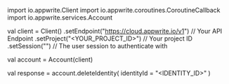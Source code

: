 import io.appwrite.Client
import io.appwrite.coroutines.CoroutineCallback
import io.appwrite.services.Account

val client = Client()
    .setEndpoint("https://cloud.appwrite.io/v1") // Your API Endpoint
    .setProject("&lt;YOUR_PROJECT_ID&gt;") // Your project ID
    .setSession("") // The user session to authenticate with

val account = Account(client)

val response = account.deleteIdentity(
    identityId = "<IDENTITY_ID>"
)
